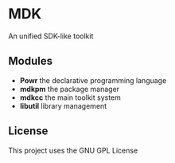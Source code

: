 # MDK
An unified SDK-like toolkit

## Modules
- **Powr** the declarative programming language
- **mdkpm** the package manager
- **mdkcc** the main toolkit system
- **libutil** library management

## License
This project uses the GNU GPL License


